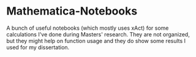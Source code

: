 # Mathematica-Notebooks
A bunch of useful notebooks (which mostly uses xAct) for some calculations I've done during Masters' research. They are not organized, but they might help on function usage and they do show some results I used for my dissertation.
